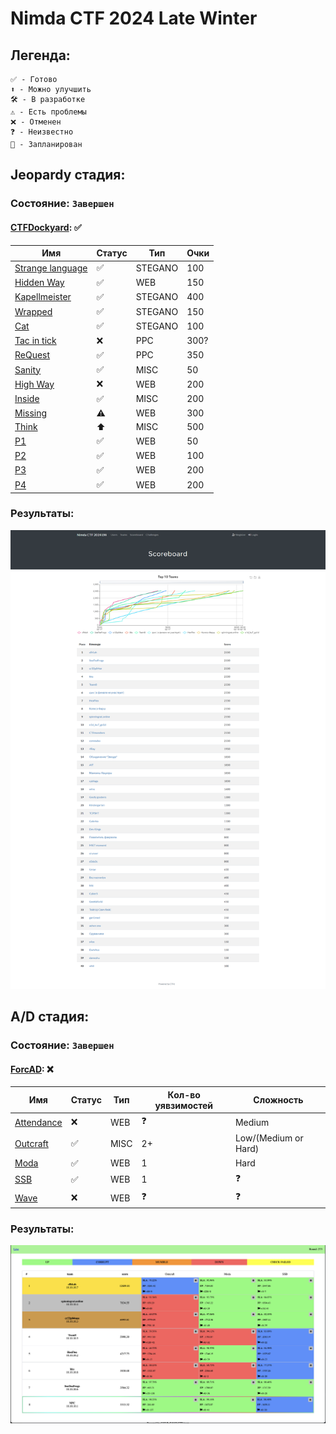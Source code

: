 # Nimda CTF 2024 Late Winter

## Легенда:

    ✅ - Готово
    ⬆ - Можно улучшить
    🛠 - В разработке
    ⚠️ - Есть проблемы
    ❌ - Отменен
    ❓ - Неизвестно
    📅 - Запланирован

## Jeopardy стадия:
### Состояние: `Завершен`

#### [CTFDockyard](https://github.com/NimdaCTF/CTFDockyard): ✅

| Имя                                    | Статус        | Тип          | Очки       |
|----------------------------------------|---------------|--------------|------------|
| [Strange language](StrangeLanguage)    | ✅            | STEGANO      | 100        |
| [Hidden Way](HiddenWay)                | ✅            | WEB          | 150        |
| [Kapellmeister](Kapellmeister)         | ✅            | STEGANO      | 400        |
| [Wrapped](Wrapped)                     | ✅            | STEGANO      | 150        |
| [Cat](Cat)                             | ✅            | STEGANO      | 100        |
| [Tac in tick](TTT)                     | ❌             | PPC          | 300?       |
| [ReQuest](ReQuest)                     | ✅            | PPC          | 350        |
| [Sanity](Sanity)                       | ✅            | MISC         | 50         |
| [High Way](HighWay)                    | ❌            | WEB          | 200        |
| [Inside](Inside)                       | ✅           | MISC          | 200        |
| [Missing](Missing)                     | ⚠️           | WEB          | 300        |
| [Think](Think)                         | ⬆           | MISC          | 500        |
| [P1](P1)                               | ✅           | WEB          | 50        |
| [P2](P2)                               | ✅           | WEB          | 100        |
| [P3](P3)                               | ✅           | WEB          | 200        |
| [P4](P4)                               | ✅           | WEB          | 200        |

### Результаты:
![Task based results](img/jeopardy.png)    


## A/D стадия:
### Состояние: `Завершен`

#### [ForcAD](https://github.com/icYFTL/ForcAD): ❌

| Имя                                          | Статус        | Тип          | Кол-во уявзимостей | Сложность           |
|----------------------------------------------|---------------|--------------|--------------------|---------------------|
| [Attendance](AD/Attendance)                 | ❌             | WEB          | ❓                  |  Medium              |
| [Outcraft](AD/Outcraft)                     | ✅             | MISC         | 2+                   |  Low/(Medium or Hard)|
| [Moda](AD/Moda_1)                           | ✅            | WEB          | 1                   |      Hard                |
| [SSB](AD/SSB)                               | ✅            | WEB          | 1                   |      ❓                |
| [Wave](AD/Wave/)                            | ❌            | WEB          | ❓                   |          ❓            |

### Результаты:
![Ad based results](img/ad.png)    
